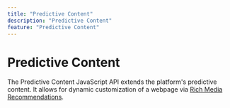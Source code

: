 ```yaml
---
title: "Predictive Content"
description: "Predictive Content"
feature: "Predictive Content"
---
```


# Predictive Content

The Predictive Content JavaScript API extends the platform's predictive content. It allows for dynamic customization of a webpage via [Rich Media Recommendations](rich-media-recommendation.md).
